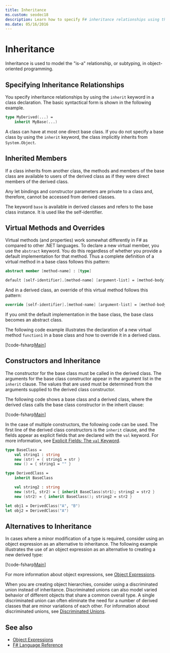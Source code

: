 ```yaml
---
title: Inheritance
ms.custom: seodec18
description: Learn how to specify F# inheritance relationships using the 'inherit' keyword.
ms.date: 05/16/2016
---
```

# Inheritance

Inheritance is used to model the "is-a" relationship, or subtyping, in object-oriented programming.

## Specifying Inheritance Relationships

You specify inheritance relationships by using the `inherit` keyword in a class declaration. The basic syntactical form is shown in the following example.

```fsharp
type MyDerived(...) =
    inherit MyBase(...)
```

A class can have at most one direct base class. If you do not specify a base class by using the `inherit` keyword, the class implicitly inherits from `System.Object`.

## Inherited Members

If a class inherits from another class, the methods and members of the base class are available to users of the derived class as if they were direct members of the derived class.

Any let bindings and constructor parameters are private to a class and, therefore, cannot be accessed from derived classes.

The keyword `base` is available in derived classes and refers to the base class instance. It is used like the self-identifier.

## Virtual Methods and Overrides

Virtual methods (and properties) work somewhat differently in F# as compared to other .NET languages. To declare a new virtual member, you use the `abstract` keyword. You do this regardless of whether you provide a default implementation for that method. Thus a complete definition of a virtual method in a base class follows this pattern:

```fsharp
abstract member [method-name] : [type]

default [self-identifier].[method-name] [argument-list] = [method-body]
```

And in a derived class, an override of this virtual method follows this pattern:

```fsharp
override [self-identifier].[method-name] [argument-list] = [method-body]
```

If you omit the default implementation in the base class, the base class becomes an abstract class.

The following code example illustrates the declaration of a new virtual method `function1` in a base class and how to override it in a derived class.

[!code-fsharp[Main](../../../samples/snippets/fsharp/lang-ref-1/snippet2601.fs)]

## Constructors and Inheritance

The constructor for the base class must be called in the derived class. The arguments for the base class constructor appear in the argument list in the `inherit` clause. The values that are used must be determined from the arguments supplied to the derived class constructor.

The following code shows a base class and a derived class, where the derived class calls the base class constructor in the inherit clause:

[!code-fsharp[Main](../../../samples/snippets/fsharp/lang-ref-1/snippet2602.fs)]

In the case of multiple constructors, the following code can be used. The first line of the derived class constructors is the `inherit` clause, and the fields appear as explicit fields that are declared with the `val` keyword. For more information, see [Explicit Fields: The `val` Keyword](members/explicit-fields-the-val-keyword.md).

```fsharp
type BaseClass =
    val string1 : string
    new (str) = { string1 = str }
    new () = { string1 = "" }

type DerivedClass =
    inherit BaseClass

    val string2 : string
    new (str1, str2) = { inherit BaseClass(str1); string2 = str2 }
    new (str2) = { inherit BaseClass(); string2 = str2 }

let obj1 = DerivedClass("A", "B")
let obj2 = DerivedClass("A")
```

## Alternatives to Inheritance

In cases where a minor modification of a type is required, consider using an object expression as an alternative to inheritance. The following example illustrates the use of an object expression as an alternative to creating a new derived type:

[!code-fsharp[Main](../../../samples/snippets/fsharp/lang-ref-1/snippet2603.fs)]

For more information about object expressions, see [Object Expressions](object-expressions.md).

When you are creating object hierarchies, consider using a discriminated union instead of inheritance. Discriminated unions can also model varied behavior of different objects that share a common overall type. A single discriminated union can often eliminate the need for a number of derived classes that are minor variations of each other. For information about discriminated unions, see [Discriminated Unions](discriminated-unions.md).

## See also

- [Object Expressions](object-expressions.md)
- [F# Language Reference](index.md)
